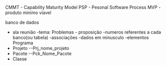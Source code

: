 CMMT - Capability Maturity Model
PSP - Pesonal Software Process
MVP - produto minimo viavel

banco de dados
- ala reunião
           -tema: Problemas - proposição
            -numeros referentes a cada banco(ou tabela)
          -associações
          -dados em minusculo
          -elementos
Programa
- Projeto
          --Prj_nome_projeto
- Pacote
          --Pck_Nome_Pacote
- Classe
